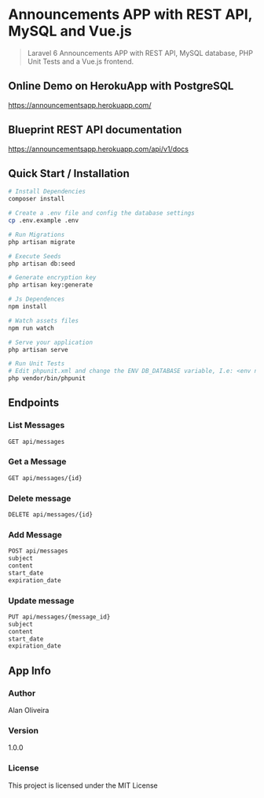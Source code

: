 # Announcements APP with REST API, MySQL and Vue.js

> Laravel 6 Announcements APP with REST API, MySQL database, PHP Unit Tests and a Vue.js frontend.

## Online Demo on HerokuApp with PostgreSQL

https://announcementsapp.herokuapp.com/

## Blueprint REST API documentation

https://announcementsapp.herokuapp.com/api/v1/docs

## Quick Start / Installation

``` bash
# Install Dependencies
composer install

# Create a .env file and config the database settings
cp .env.example .env

# Run Migrations
php artisan migrate

# Execute Seeds
php artisan db:seed

# Generate encryption key
php artisan key:generate

# Js Dependences
npm install

# Watch assets files
npm run watch

# Serve your application
php artisan serve

# Run Unit Tests
# Edit phpunit.xml and change the ENV DB_DATABASE variable, I.e: <env name="DB_DATABASE" value="announcements_test"/>
php vendor/bin/phpunit
```

## Endpoints

### List Messages
``` bash
GET api/messages
```
### Get a Message
``` bash
GET api/messages/{id}
```

### Delete message
``` bash
DELETE api/messages/{id}
```

### Add Message
``` bash
POST api/messages
subject
content
start_date
expiration_date
```

### Update message
``` bash
PUT api/messages/{message_id}
subject
content
start_date
expiration_date
```

## App Info

### Author

Alan Oliveira

### Version

1.0.0

### License

This project is licensed under the MIT License